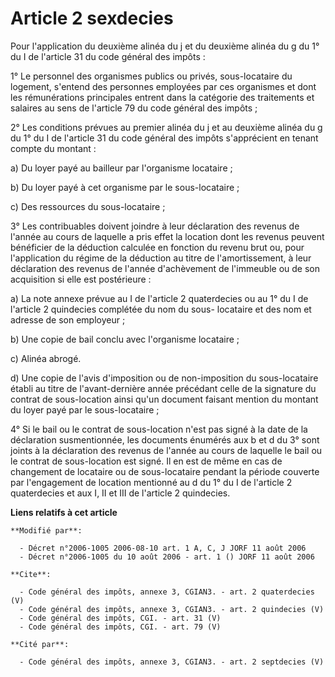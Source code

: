 # Article 2 sexdecies

Pour l'application du deuxième alinéa du j et du deuxième alinéa du g du 1° du I de l'article 31 du code général des
impôts : 

1° Le personnel des organismes publics ou privés, sous-locataire du logement, s'entend des personnes employées par ces
organismes et dont les rémunérations principales entrent dans la catégorie des traitements et salaires au sens de l'article
79 du code général des impôts ; 

2° Les conditions prévues au premier alinéa du j et au deuxième alinéa du g du 1° du I de l'article 31 du code général des
impôts s'apprécient en tenant compte du montant : 

a) Du loyer payé au bailleur par l'organisme locataire ; 

b) Du loyer payé à cet organisme par le sous-locataire ; 

c) Des ressources du sous-locataire ; 

3° Les contribuables doivent joindre à leur déclaration des revenus de l'année au cours de laquelle a pris effet la location
dont les revenus peuvent bénéficier de la déduction calculée en fonction du revenu brut ou, pour l'application du régime de
la déduction au titre de l'amortissement, à leur déclaration des revenus de l'année d'achèvement de l'immeuble ou de son
acquisition si elle est postérieure : 

a) La note annexe prévue au I de l'article 2 quaterdecies ou au 1° du I de l'article 2 quindecies complétée du nom du sous-
locataire et des nom et adresse de son employeur ; 

b) Une copie de bail conclu avec l'organisme locataire ; 

c) Alinéa abrogé. 

d) Une copie de l'avis d'imposition ou de non-imposition du sous-locataire établi au titre de l'avant-dernière année
précédant celle de la signature du contrat de sous-location ainsi qu'un document faisant mention du montant du loyer payé par
le sous-locataire ; 

4° Si le bail ou le contrat de sous-location n'est pas signé à la date de la déclaration susmentionnée, les documents
énumérés aux b et d du 3° sont joints à la déclaration des revenus de l'année au cours de laquelle le bail ou le contrat de
sous-location est signé. Il en est de même en cas de changement de locataire ou de sous-locataire pendant la période couverte
par l'engagement de location mentionné au d du 1° du I de l'article 2 quaterdecies et aux I, II et III de l'article 2
quindecies.

**Liens relatifs à cet article**

	**Modifié par**:

	  - Décret n°2006-1005 2006-08-10 art. 1 A, C, J JORF 11 août 2006
	  - Décret n°2006-1005 du 10 août 2006 - art. 1 () JORF 11 août 2006

	**Cite**:

	  - Code général des impôts, annexe 3, CGIAN3. - art. 2 quaterdecies (V)
	  - Code général des impôts, annexe 3, CGIAN3. - art. 2 quindecies (V)
	  - Code général des impôts, CGI. - art. 31 (V)
	  - Code général des impôts, CGI. - art. 79 (V)

	**Cité par**:

	  - Code général des impôts, annexe 3, CGIAN3. - art. 2 septdecies (V)
